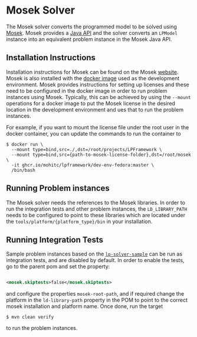 # Mosek Solver

The Mosek solver converts the programmed model to be solved
using [Mosek](https://www.mosek.com/). Mosek provides a
[Java API](https://docs.mosek.com/11.0/javaapi/index.html)
and the solver converts an
`LPModel` instance into an equivalent problem instance in the Mosek Java API.

## Installation Instructions

Installation instructions for Mosek can be found on the
Mosek [website](https://www.mosek.com/downloads/). Mosek is also installed with
the [docker image](../dev-env-fedora/README.md) used as the development
environment. Mosek provides instructions for setting up licenses and these need
to be configured in the docker image in order to run problem instances using
Mosek. Typically, this can be achieved by using the `--mount` operations for a
docker image to put the Mosek license in the desired location in the development
environment and ues that to run the problem instances.

For example, if you want to mount the license file under the root user in the
docker container, you can update the commands to run the container to

```shell
$ docker run \
  --mount type=bind,src=./,dst=/root/projects/LPFramework \
  --mount type=bind,src={path-to-mosek-license-folder},dst=/root/mosek \
  -it ghcr.io/mohitc/lpframework/dev-env-fedora:master \
  /bin/bash

```

## Running Problem instances

The Mosek solver needs the references to the Mosek libraries. In order to run
the integration tests and other problem instances, the `LD_LIBRARY_PATH` needs
to be configured to point to these libraries which are located under the
`tools/platform/{platform_type}/bin` in your installation.

## Running Integration Tests

Sample problem instances based on the [
`lp-solver-sample`](../lp-solver-sample/README.md) can be run as integration
tests, and are disabled by default. In order to enable the tests, go to the
parent pom and set the property:

```xml

<mosek.skiptests>false</mosek.skiptests>
```

and configure the properties `mosek-root-path`, and if required change the
platform in the `ld-library-path` property in the POM to point to the correct
mosek installation and platform name. Once done, run the target

```shell
$ mvn clean verify
```

to run the problem instances.